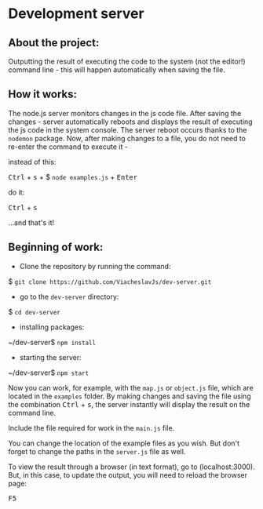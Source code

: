 # Development server

## About the project:
 
Outputting the result of executing the code to the system (not the editor!) command line - 
this will happen automatically when saving the file.
 
## How it works:
 
The node.js server monitors changes in the js code file. After saving the changes - server
automatically reboots and displays the result of executing the js code in the system console. The server reboot occurs thanks to the `nodemon` package.
Now, after making changes to a file, you do not need to re-enter the command to execute it -
 
instead of this:
 
  <kbd>Ctrl</kbd> + <kbd>s</kbd> + $ `node examples.js` + <kbd>Enter</kbd>
 
do it:
 
  <kbd>Ctrl</kbd> + <kbd>s</kbd>
   
...and that's it!

## Beginning of work: 

 - Clone the repository by running the command:
 
 $ `git clone https://github.com/ViacheslavJs/dev-server.git`

 - go to the `dev-server` directory:

 $ `cd dev-server`

 - installing packages:
 
 ~/dev-server$ `npm install`

 - starting the server:

 ~/dev-server$ `npm start`
 
Now you can work, for example, with the `map.js` or `object.js` file, which are 
located in the `examples` folder.
By making changes and saving the file using the combination <kbd>Ctrl</kbd> + <kbd>s</kbd>, 
the server instantly will display the result on the command line.

Include the file required for work in the `main.js` file.

You can change the location of the example files as you wish.
But don't forget to change the paths in the `server.js` file as well.

To view the result through a browser (in text format), go to (localhost:3000). 
But, in this case, to update the output, you will need to reload the browser page:

  <kbd>F5</kbd>

 



 
